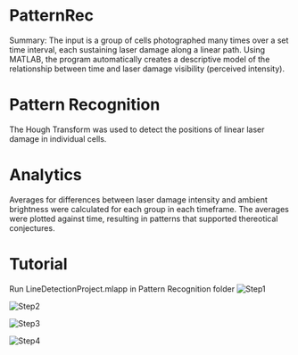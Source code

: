 # PatternRec
Summary: The input is a group of cells photographed many times over a set time interval, each sustaining laser damage along a linear path. Using MATLAB, the program automatically creates a descriptive model of the relationship between time and laser damage visibility (perceived intensity).

# Pattern Recognition
The Hough Transform was used to detect the positions of linear laser damage in individual cells.

# Analytics
Averages for differences between laser damage intensity and ambient brightness were calculated for each group in each timeframe.
The averages were plotted against time, resulting in patterns that supported thereotical conjectures.

# Tutorial
Run LineDetectionProject.mlapp in Pattern Recognition folder
![Step1](https://user-images.githubusercontent.com/44252902/198814245-cb31ba4f-3863-499f-8509-8ad6af30410e.png)

![Step2](https://user-images.githubusercontent.com/44252902/198814243-c0669fa6-b9eb-4584-ab1b-f12d4a2bbdac.png)

![Step3](https://user-images.githubusercontent.com/44252902/198814241-b2abc0f1-3593-4c6a-b689-7134ad2b63fc.png)

![Step4](https://user-images.githubusercontent.com/44252902/198814246-29d38343-b4d8-4c48-b20b-cca0e27fbaf1.png)
